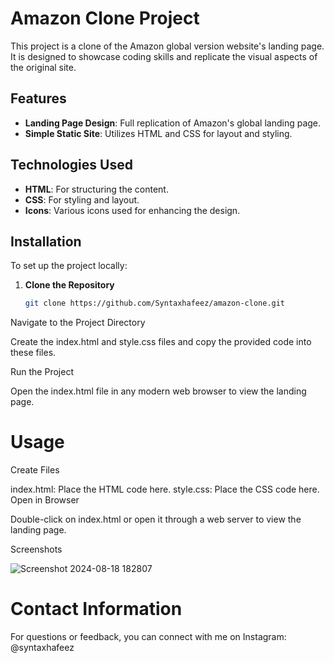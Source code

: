 # Amazon Clone Project

This project is a clone of the Amazon global version website's landing page. It is designed to showcase coding skills and replicate the visual aspects of the original site.

## Features

- **Landing Page Design**: Full replication of Amazon's global landing page.
- **Simple Static Site**: Utilizes HTML and CSS for layout and styling.

## Technologies Used

- **HTML**: For structuring the content.
- **CSS**: For styling and layout.
- **Icons**: Various icons used for enhancing the design.

## Installation

To set up the project locally:

1. **Clone the Repository**

   ```bash
   git clone https://github.com/Syntaxhafeez/amazon-clone.git
Navigate to the Project Directory


Create the index.html and style.css files and copy the provided code into these files.

Run the Project

Open the index.html file in any modern web browser to view the landing page.

# Usage
Create Files

index.html: Place the HTML code here.
style.css: Place the CSS code here.
Open in Browser

Double-click on index.html or open it through a web server to view the landing page.

Screenshots

![Screenshot 2024-08-18 182807](https://github.com/user-attachments/assets/8535f5dd-80f4-495b-9b17-c2345b8d5dd7)

# Contact Information
For questions or feedback, you can connect with me on Instagram: @syntaxhafeez
